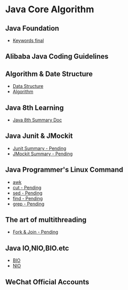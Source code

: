 # Java Core Algorithm

## Java Foundation 

* [Keywords final]()

## Alibaba Java Coding Guidelines


## Algorithm & Date Structure

* [Data Structure]()
* [Algorithm]()

## Java 8th Learning

*	[Java 8th Summary Doc](https://github.com/wencaixu/Java-Core-Algorithm/blob/master/src/docs/Doc/java8/Java-8th-docs.md)

## Java Junit & JMockit

*   [Junit Summary - Pending]()
*   [JMockit Summary - Pending]()

## Java Programmer's Linux Command

*  [awk](https://github.com/wencaixu/Java-Core-Algorithm/blob/master/src/docs/Guides/unix/awk-guides.md)
*  [cut - Pending]()
*  [sed - Pending]()
*  [find - Pending]()
*  [grep - Pending]()

## The art of multithreading

* [Fork & Join - Pending]()

## Java IO,NIO,BIO.etc

* [BIO]()
* [NIO]()

## WeChat Official Accounts
